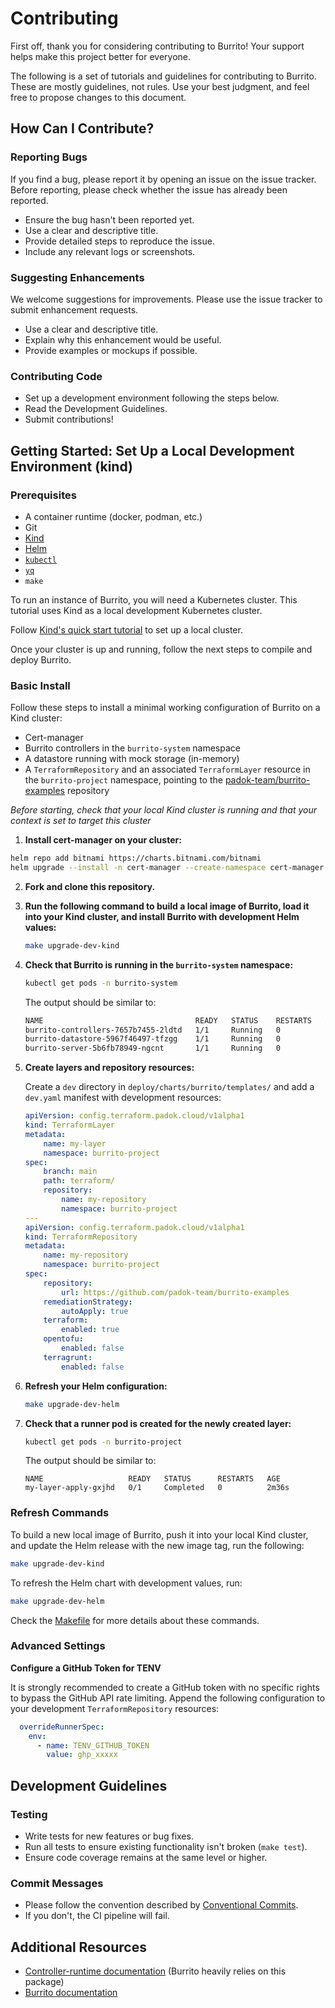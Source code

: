 # Contributing

First off, thank you for considering contributing to Burrito! Your support helps make this project better for everyone.

The following is a set of tutorials and guidelines for contributing to Burrito. These are mostly guidelines, not rules. Use your best judgment, and feel free to propose changes to this document.

## How Can I Contribute?

### Reporting Bugs

If you find a bug, please report it by opening an issue on the issue tracker. Before reporting, please check whether the issue has already been reported.

- Ensure the bug hasn't been reported yet.
- Use a clear and descriptive title.
- Provide detailed steps to reproduce the issue.
- Include any relevant logs or screenshots.

### Suggesting Enhancements

We welcome suggestions for improvements. Please use the issue tracker to submit enhancement requests.

- Use a clear and descriptive title.
- Explain why this enhancement would be useful.
- Provide examples or mockups if possible.

### Contributing Code

- Set up a development environment following the steps below.
- Read the Development Guidelines.
- Submit contributions!

## Getting Started: Set Up a Local Development Environment (kind)

### Prerequisites

- A container runtime (docker, podman, etc.)
- Git
- [Kind](https://kind.sigs.k8s.io/)
- [Helm](https://helm.sh/)
- [`kubectl`](https://kubernetes.io/docs/tasks/tools/#kubectl)
- [`yq`](https://github.com/mikefarah/yq)
- `make`

To run an instance of Burrito, you will need a Kubernetes cluster. This tutorial uses Kind as a local development Kubernetes cluster.

Follow [Kind's quick start tutorial](https://kind.sigs.k8s.io/docs/user/quick-start) to set up a local cluster.

Once your cluster is up and running, follow the next steps to compile and deploy Burrito.

### Basic Install

Follow these steps to install a minimal working configuration of Burrito on a Kind cluster:

- Cert-manager
- Burrito controllers in the `burrito-system` namespace
- A datastore running with mock storage (in-memory)
- A `TerraformRepository` and an associated `TerraformLayer` resource in the `burrito-project` namespace, pointing to the [padok-team/burrito-examples](https://github.com/padok-team/burrito-examples) repository

*Before starting, check that your local Kind cluster is running and that your context is set to target this cluster*

1. **Install cert-manager on your cluster:**
```bash
helm repo add bitnami https://charts.bitnami.com/bitnami
helm upgrade --install -n cert-manager --create-namespace cert-manager bitnami/cert-manager --set installCRDs=true
```
2. **Fork and clone this repository.**

3. **Run the following command to build a local image of Burrito, load it into your Kind cluster, and install Burrito with development Helm values:**
    
    ```bash
    make upgrade-dev-kind
    ```

4. **Check that Burrito is running in the `burrito-system` namespace:**
    ```bash
    kubectl get pods -n burrito-system
    ```

    The output should be similar to:

    ```bash
    NAME                                  READY   STATUS    RESTARTS   AGE
    burrito-controllers-7657b7455-2ldtd   1/1     Running   0          5m32s
    burrito-datastore-5967f46497-tfzgg    1/1     Running   0          5m32s
    burrito-server-5b6fb78949-ngcnt       1/1     Running   0          5m32s
    ```

5. **Create layers and repository resources:**

    Create a `dev` directory in `deploy/charts/burrito/templates/` and add a `dev.yaml` manifest with development resources:

    ```yaml
    apiVersion: config.terraform.padok.cloud/v1alpha1
    kind: TerraformLayer
    metadata:
        name: my-layer
        namespace: burrito-project
    spec:
        branch: main
        path: terraform/
        repository:
            name: my-repository
            namespace: burrito-project
    ---
    apiVersion: config.terraform.padok.cloud/v1alpha1
    kind: TerraformRepository
    metadata:
        name: my-repository
        namespace: burrito-project
    spec:
        repository:
            url: https://github.com/padok-team/burrito-examples
        remediationStrategy:
            autoApply: true
        terraform:
            enabled: true
        opentofu:
            enabled: false
        terragrunt:
            enabled: false
    ```

6. **Refresh your Helm configuration:**

    ```bash
    make upgrade-dev-helm
    ```

7. **Check that a runner pod is created for the newly created layer:**

    ```bash
    kubectl get pods -n burrito-project
    ```

    The output should be similar to:

    ```
    NAME                   READY   STATUS      RESTARTS   AGE
    my-layer-apply-gxjhd   0/1     Completed   0          2m36s
    ```

### Refresh Commands

To build a new local image of Burrito, push it into your local Kind cluster, and update the Helm release with the new image tag, run the following:

```bash
make upgrade-dev-kind
```

To refresh the Helm chart with development values, run:

```bash
make upgrade-dev-helm
```

Check the [Makefile](https://github.com/padok-team/burrito/blob/main/Makefile) for more details about these commands.

### Advanced Settings

**Configure a GitHub Token for TENV**

It is strongly recommended to create a GitHub token with no specific rights to bypass the GitHub API rate limiting. Append the following configuration to your development `TerraformRepository` resources:

```yaml
  overrideRunnerSpec:
    env:
      - name: TENV_GITHUB_TOKEN
        value: ghp_xxxxx
```

## Development Guidelines

### Testing

- Write tests for new features or bug fixes.
- Run all tests to ensure existing functionality isn't broken (`make test`).
- Ensure code coverage remains at the same level or higher.

### Commit Messages

- Please follow the convention described by [Conventional Commits](https://www.conventionalcommits.org/en/v1.0.0/).
- If you don't, the CI pipeline will fail.

## Additional Resources

- [Controller-runtime documentation](https://pkg.go.dev/sigs.k8s.io/controller-runtime@v0.13.0) (Burrito heavily relies on this package)
- [Burrito documentation](https://padok-team.github.io/burrito/)
